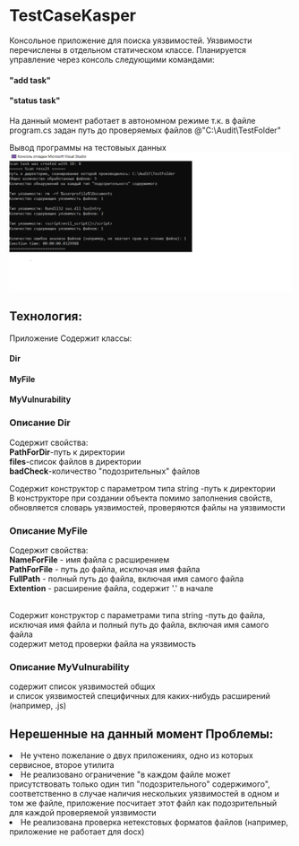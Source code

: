 # TestCaseKasper
Консольное приложение для поиска уязвимостей. Уязвимости перечислены в отдельном статическом классе.
Планируется управление через консоль следующими командами: 
#### "add task" 
#### "status task" 

На данный момент работает в автономном режиме т.к. в файле program.cs задан путь до проверяемых файлов @"C:\Audit\TestFolder"

Вывод программы на тестовыых данных
<img src="https://github.com/Makanasya/TestCaseKasper/blob/master/Out.png">

## Технология:
Приложение Содержит классы:<br>
#### Dir <br>
#### MyFile <br>
#### MyVulnurability <br>

### Описание Dir
Cодержит свойства: <br>
<b>PathForDir</b>-путь к директории <br>
<b>files</b>-список файлов в директории <br>
<b>badCheck</b>-количество "подозрительных" файлов <br>

Содержит конструктор с параметром типа string -путь к директории <br>
В конструкторе при создании объекта помимо заполнения свойств, обновляется словарь уязвимостей, проверяются файлы на уязвимости <br>

### Описание MyFile
Cодержит свойства:  <br>
<b>NameForFile</b> - имя файла с расширением <br>
<b>PathForFile</b> - путь до файла, исключая имя файла <br>
<b>FullPath</b> -  полный путь до файла, включая имя самого файла <br>
<b>Extention</b> - расширение файла, содержит '.' в начале <br> <br>

Содержит конструктор с параметрами типа string -путь до файла, исключая имя файла и полный путь до файла, включая имя самого файла <br>
содержит метод проверки файла на уязвимость<br>

### Описание MyVulnurability
содержит список уязвимостей общих <br>
и список уязвимостей специфичных для каких-нибудь расширений (например, .js) <br>

## Нерешенные на данный момент Проблемы:
<li>Не учтено пожелание о двух приложениях, одно из которых сервисное, второе утилита <br></li>
<li>Не реализовано ограничение "в каждом файле может присутствовать только один тип "подозрительного" содержимого", <br></li>
соответственно в случае наличия нескольких уязвимостей в одном и том же файле, приложение посчитает этот файл как подозрительный для каждой проверяемой уязвимости<br>
<li>Не реализована проверка нетекстовых форматов файлов (например, приложение не работает для docx) <br></li>
